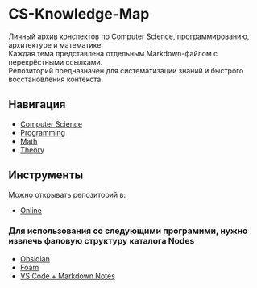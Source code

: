 # CS-Knowledge-Map

Личный архив конспектов по Computer Science, программированию, архитектуре и математике.  
Каждая тема представлена отдельным Markdown-файлом с перекрёстными ссылками.  
Репозиторий предназначен для систематизации знаний и быстрого восстановления контекста.

## Навигация
- [Computer Science](./ComputerScience)
- [Programming](./Programming)
- [Math](./Math)
- [Theory](./Theory)

## Инструменты
Можно открывать репозиторий в:
- [Online](https://vartony.github.io/CS-Knowledge-Map/)

### Для использования со следующими програмими, нужно извлечь фаловую структуру каталога Nodes
- [Obsidian](https://obsidian.md)
- [Foam](https://foambubble.github.io)
- [VS Code + Markdown Notes](https://marketplace.visualstudio.com/items?itemName=kortina.vscode-markdown-notes)
